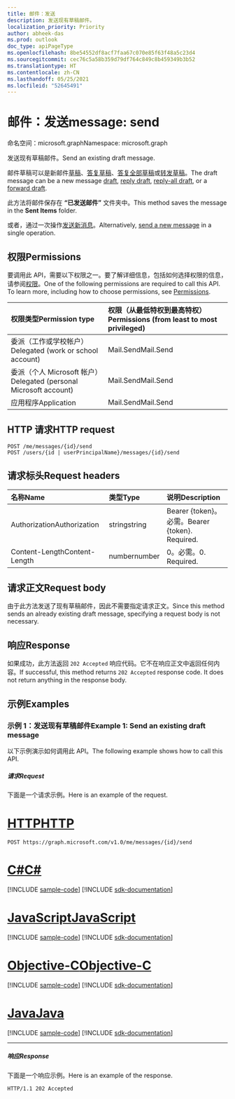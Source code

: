 ```yaml
---
title: 邮件：发送
description: 发送现有草稿邮件。
localization_priority: Priority
author: abheek-das
ms.prod: outlook
doc_type: apiPageType
ms.openlocfilehash: 8be54552df8acf7faa67c070e85f63f48a5c23d4
ms.sourcegitcommit: cec76c5a58b359d79df764c849c8b459349b3b52
ms.translationtype: HT
ms.contentlocale: zh-CN
ms.lasthandoff: 05/25/2021
ms.locfileid: "52645491"
---
```

# <a name="message-send"></a><span data-ttu-id="48246-103">邮件：发送</span><span class="sxs-lookup"><span data-stu-id="48246-103">message: send</span></span>

<span data-ttu-id="48246-104">命名空间：microsoft.graph</span><span class="sxs-lookup"><span data-stu-id="48246-104">Namespace: microsoft.graph</span></span>

<span data-ttu-id="48246-105">发送现有草稿邮件。</span><span class="sxs-lookup"><span data-stu-id="48246-105">Send an existing draft message.</span></span> 

<span data-ttu-id="48246-106">邮件草稿可以是新邮件[草稿](../api/user-post-messages.md)、[答复草稿](../api/message-createreply.md)、[答复全部草稿](../api/message-createreplyall.md)或[转发草稿](../api/message-createforward.md)。</span><span class="sxs-lookup"><span data-stu-id="48246-106">The draft message can be a new message [draft](../api/user-post-messages.md), [reply draft](../api/message-createreply.md), [reply-all draft](../api/message-createreplyall.md), or a [forward draft](../api/message-createforward.md).</span></span>

<span data-ttu-id="48246-107">此方法将邮件保存在 **“已发送邮件”** 文件夹中。</span><span class="sxs-lookup"><span data-stu-id="48246-107">This method saves the message in the **Sent Items** folder.</span></span>

<span data-ttu-id="48246-108">或者，通过一次操作[发送新消息](../api/user-sendmail.md)。</span><span class="sxs-lookup"><span data-stu-id="48246-108">Alternatively, [send a new message](../api/user-sendmail.md) in a single operation.</span></span>

## <a name="permissions"></a><span data-ttu-id="48246-109">权限</span><span class="sxs-lookup"><span data-stu-id="48246-109">Permissions</span></span>
<span data-ttu-id="48246-p101">要调用此 API，需要以下权限之一。要了解详细信息，包括如何选择权限的信息，请参阅[权限](/graph/permissions-reference)。</span><span class="sxs-lookup"><span data-stu-id="48246-p101">One of the following permissions are required to call this API. To learn more, including how to choose permissions, see [Permissions](/graph/permissions-reference).</span></span>

|<span data-ttu-id="48246-112">权限类型</span><span class="sxs-lookup"><span data-stu-id="48246-112">Permission type</span></span>      | <span data-ttu-id="48246-113">权限（从最低特权到最高特权）</span><span class="sxs-lookup"><span data-stu-id="48246-113">Permissions (from least to most privileged)</span></span>              |
|:--------------------|:---------------------------------------------------------|
|<span data-ttu-id="48246-114">委派（工作或学校帐户）</span><span class="sxs-lookup"><span data-stu-id="48246-114">Delegated (work or school account)</span></span> | <span data-ttu-id="48246-115">Mail.Send</span><span class="sxs-lookup"><span data-stu-id="48246-115">Mail.Send</span></span>    |
|<span data-ttu-id="48246-116">委派（个人 Microsoft 帐户）</span><span class="sxs-lookup"><span data-stu-id="48246-116">Delegated (personal Microsoft account)</span></span> | <span data-ttu-id="48246-117">Mail.Send</span><span class="sxs-lookup"><span data-stu-id="48246-117">Mail.Send</span></span>    |
|<span data-ttu-id="48246-118">应用程序</span><span class="sxs-lookup"><span data-stu-id="48246-118">Application</span></span> | <span data-ttu-id="48246-119">Mail.Send</span><span class="sxs-lookup"><span data-stu-id="48246-119">Mail.Send</span></span> |

## <a name="http-request"></a><span data-ttu-id="48246-120">HTTP 请求</span><span class="sxs-lookup"><span data-stu-id="48246-120">HTTP request</span></span>

<!-- { "blockType": "ignored" } -->

```http
POST /me/messages/{id}/send
POST /users/{id | userPrincipalName}/messages/{id}/send
```

## <a name="request-headers"></a><span data-ttu-id="48246-121">请求标头</span><span class="sxs-lookup"><span data-stu-id="48246-121">Request headers</span></span>

| <span data-ttu-id="48246-122">名称</span><span class="sxs-lookup"><span data-stu-id="48246-122">Name</span></span>       | <span data-ttu-id="48246-123">类型</span><span class="sxs-lookup"><span data-stu-id="48246-123">Type</span></span> | <span data-ttu-id="48246-124">说明</span><span class="sxs-lookup"><span data-stu-id="48246-124">Description</span></span>|
|:---------------|:--------|:----------|
| <span data-ttu-id="48246-125">Authorization</span><span class="sxs-lookup"><span data-stu-id="48246-125">Authorization</span></span>  | <span data-ttu-id="48246-126">string</span><span class="sxs-lookup"><span data-stu-id="48246-126">string</span></span>  | <span data-ttu-id="48246-p102">Bearer {token}。必需。</span><span class="sxs-lookup"><span data-stu-id="48246-p102">Bearer {token}. Required.</span></span> |
| <span data-ttu-id="48246-129">Content-Length</span><span class="sxs-lookup"><span data-stu-id="48246-129">Content-Length</span></span> | <span data-ttu-id="48246-130">number</span><span class="sxs-lookup"><span data-stu-id="48246-130">number</span></span> | <span data-ttu-id="48246-131">0。必需。</span><span class="sxs-lookup"><span data-stu-id="48246-131">0. Required.</span></span> |

## <a name="request-body"></a><span data-ttu-id="48246-132">请求正文</span><span class="sxs-lookup"><span data-stu-id="48246-132">Request body</span></span>
<span data-ttu-id="48246-133">由于此方法发送了现有草稿邮件，因此不需要指定请求正文。</span><span class="sxs-lookup"><span data-stu-id="48246-133">Since this method sends an already existing draft message, specifying a request body is not necessary.</span></span>

## <a name="response"></a><span data-ttu-id="48246-134">响应</span><span class="sxs-lookup"><span data-stu-id="48246-134">Response</span></span>

<span data-ttu-id="48246-p103">如果成功，此方法返回 `202 Accepted` 响应代码。它不在响应正文中返回任何内容。</span><span class="sxs-lookup"><span data-stu-id="48246-p103">If successful, this method returns `202 Accepted` response code. It does not return anything in the response body.</span></span>

## <a name="examples"></a><span data-ttu-id="48246-137">示例</span><span class="sxs-lookup"><span data-stu-id="48246-137">Examples</span></span>

### <a name="example-1-send-an-existing-draft-message"></a><span data-ttu-id="48246-138">示例 1：发送现有草稿邮件</span><span class="sxs-lookup"><span data-stu-id="48246-138">Example 1: Send an existing draft message</span></span>

<span data-ttu-id="48246-139">以下示例演示如何调用此 API。</span><span class="sxs-lookup"><span data-stu-id="48246-139">The following example shows how to call this API.</span></span>

##### <a name="request"></a><span data-ttu-id="48246-140">请求</span><span class="sxs-lookup"><span data-stu-id="48246-140">Request</span></span>

<span data-ttu-id="48246-141">下面是一个请求示例。</span><span class="sxs-lookup"><span data-stu-id="48246-141">Here is an example of the request.</span></span>

# <a name="http"></a>[<span data-ttu-id="48246-142">HTTP</span><span class="sxs-lookup"><span data-stu-id="48246-142">HTTP</span></span>](#tab/http)
<!-- {
  "blockType": "request",
  "name": "message_send"
}-->

```http
POST https://graph.microsoft.com/v1.0/me/messages/{id}/send
```
# <a name="c"></a>[<span data-ttu-id="48246-143">C#</span><span class="sxs-lookup"><span data-stu-id="48246-143">C#</span></span>](#tab/csharp)
[!INCLUDE [sample-code](../includes/snippets/csharp/message-send-csharp-snippets.md)]
[!INCLUDE [sdk-documentation](../includes/snippets/snippets-sdk-documentation-link.md)]

# <a name="javascript"></a>[<span data-ttu-id="48246-144">JavaScript</span><span class="sxs-lookup"><span data-stu-id="48246-144">JavaScript</span></span>](#tab/javascript)
[!INCLUDE [sample-code](../includes/snippets/javascript/message-send-javascript-snippets.md)]
[!INCLUDE [sdk-documentation](../includes/snippets/snippets-sdk-documentation-link.md)]

# <a name="objective-c"></a>[<span data-ttu-id="48246-145">Objective-C</span><span class="sxs-lookup"><span data-stu-id="48246-145">Objective-C</span></span>](#tab/objc)
[!INCLUDE [sample-code](../includes/snippets/objc/message-send-objc-snippets.md)]
[!INCLUDE [sdk-documentation](../includes/snippets/snippets-sdk-documentation-link.md)]

# <a name="java"></a>[<span data-ttu-id="48246-146">Java</span><span class="sxs-lookup"><span data-stu-id="48246-146">Java</span></span>](#tab/java)
[!INCLUDE [sample-code](../includes/snippets/java/message-send-java-snippets.md)]
[!INCLUDE [sdk-documentation](../includes/snippets/snippets-sdk-documentation-link.md)]

---


##### <a name="response"></a><span data-ttu-id="48246-147">响应</span><span class="sxs-lookup"><span data-stu-id="48246-147">Response</span></span>

<span data-ttu-id="48246-148">下面是一个响应示例。</span><span class="sxs-lookup"><span data-stu-id="48246-148">Here is an example of the response.</span></span>
<!-- {
  "blockType": "response",
  "truncated": true
} -->

```http
HTTP/1.1 202 Accepted
```

<!-- uuid: 8fcb5dbc-d5aa-4681-8e31-b001d5168d79
2015-10-25 14:57:30 UTC -->
<!-- {
  "type": "#page.annotation",
  "description": "message: send",
  "keywords": "",
  "section": "documentation",
  "tocPath": "",
  "suppressions": [
  ]
}-->


